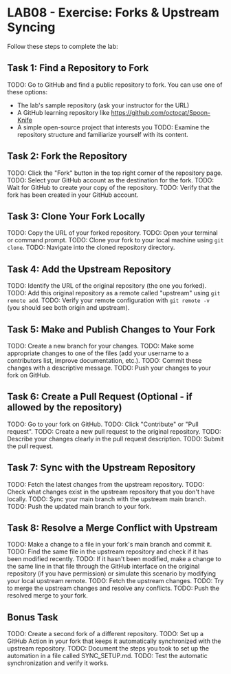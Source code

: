 # LAB08 - Exercise: Forks & Upstream Syncing

Follow these steps to complete the lab:

## Task 1: Find a Repository to Fork
TODO: Go to GitHub and find a public repository to fork. You can use one of these options:
   - The lab's sample repository (ask your instructor for the URL)
   - A GitHub learning repository like https://github.com/octocat/Spoon-Knife
   - A simple open-source project that interests you
TODO: Examine the repository structure and familiarize yourself with its content.

## Task 2: Fork the Repository
TODO: Click the "Fork" button in the top right corner of the repository page.
TODO: Select your GitHub account as the destination for the fork.
TODO: Wait for GitHub to create your copy of the repository.
TODO: Verify that the fork has been created in your GitHub account.

## Task 3: Clone Your Fork Locally
TODO: Copy the URL of your forked repository.
TODO: Open your terminal or command prompt.
TODO: Clone your fork to your local machine using `git clone`.
TODO: Navigate into the cloned repository directory.

## Task 4: Add the Upstream Repository
TODO: Identify the URL of the original repository (the one you forked).
TODO: Add this original repository as a remote called "upstream" using `git remote add`.
TODO: Verify your remote configuration with `git remote -v` (you should see both origin and upstream).

## Task 5: Make and Publish Changes to Your Fork
TODO: Create a new branch for your changes.
TODO: Make some appropriate changes to one of the files (add your username to a contributors list, improve documentation, etc.).
TODO: Commit these changes with a descriptive message.
TODO: Push your changes to your fork on GitHub.

## Task 6: Create a Pull Request (Optional - if allowed by the repository)
TODO: Go to your fork on GitHub.
TODO: Click "Contribute" or "Pull request".
TODO: Create a new pull request to the original repository.
TODO: Describe your changes clearly in the pull request description.
TODO: Submit the pull request.

## Task 7: Sync with the Upstream Repository
TODO: Fetch the latest changes from the upstream repository.
TODO: Check what changes exist in the upstream repository that you don't have locally.
TODO: Sync your main branch with the upstream main branch.
TODO: Push the updated main branch to your fork.

## Task 8: Resolve a Merge Conflict with Upstream
TODO: Make a change to a file in your fork's main branch and commit it.
TODO: Find the same file in the upstream repository and check if it has been modified recently.
TODO: If it hasn't been modified, make a change to the same line in that file through the GitHub interface on the original repository (if you have permission) or simulate this scenario by modifying your local upstream remote.
TODO: Fetch the upstream changes.
TODO: Try to merge the upstream changes and resolve any conflicts.
TODO: Push the resolved merge to your fork.

## Bonus Task
TODO: Create a second fork of a different repository.
TODO: Set up a GitHub Action in your fork that keeps it automatically synchronized with the upstream repository.
TODO: Document the steps you took to set up the automation in a file called SYNC_SETUP.md.
TODO: Test the automatic synchronization and verify it works. 
